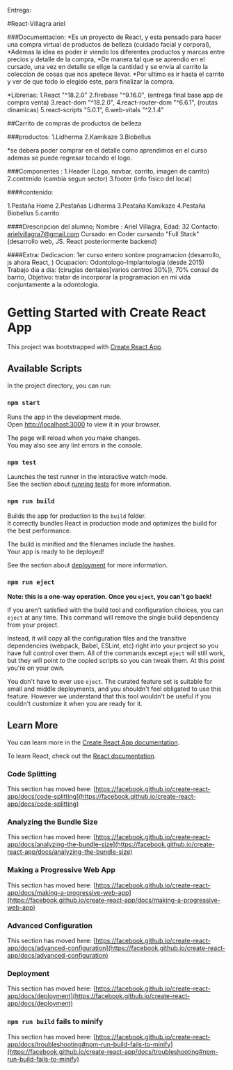 Entrega:

#React-Villagra ariel

###Documentacion:
*Es un proyecto de React, y esta pensado para hacer una compra virtual de productos de belleza (cuidado facial y corporal),
*Ademas la idea es poder ir viendo los diferentes productos y marcas entre precios y detalle de la compra,
*De manera tal que se aprendio en el cursado, una vez en detalle se elige la cantidad y se envia al carrito la coleccion de cosas que nos apetece llevar.
*Por ultimo es ir hasta el carrito y ver de que todo lo elegido este, para finalizar la compra.

*Librerias:
1.React "^18.2.0"
2.firebase "^9.16.0", (entrega final base app de compra venta)
3.react-dom "^18.2.0",
4.react-router-dom "^6.6.1", (routas dinamicas)
5.react-scripts "5.0.1",
6.web-vitals "^2.1.4"

##Carrito de compras de productos de belleza

###productos:
1.Lidherma
2.Kamikaze
3.Biobellus

*se debera poder comprar en el detalle como aprendimos en el curso
ademas se puede regresar tocando el logo.

###Componentes :
1.Header (Logo, navbar, carrito, imagen de carrito)
2.contenido (cambia segun sector)
3.footer (info fisico del local)

####contenido:

1.Pestaña Home
2.Pestañas Lidherma
3.Pestaña Kamikaze
4.Pestaña Biobellus
5.carrito



####Drescripcion del alumno;
Nombre : Ariel Villagra,
Edad: 32
Contacto: arielvillagra7@gmail.com
Cursado: en Coder cursando "Full Stack"(desarrollo web, JS. React posteriormente backend)

####Extra:
Dedicacion: 1er curso entero sonbre programacion (desarrollo, js ahora React, )
Ocupacion: Odontologo-Implantologia (desde 2015)
Trabajo dia a dia: (cirugias dentales[varios centros 30%]), 70% consul de barrio,
Objetivo: tratar de incorporar la programacion en mi vida conjuntamente a la odontologia.









# Getting Started with Create React App

This project was bootstrapped with [Create React App](https://github.com/facebook/create-react-app).

## Available Scripts

In the project directory, you can run:

### `npm start`

Runs the app in the development mode.\
Open [http://localhost:3000](http://localhost:3000) to view it in your browser.

The page will reload when you make changes.\
You may also see any lint errors in the console.

### `npm test`

Launches the test runner in the interactive watch mode.\
See the section about [running tests](https://facebook.github.io/create-react-app/docs/running-tests) for more information.

### `npm run build`

Builds the app for production to the `build` folder.\
It correctly bundles React in production mode and optimizes the build for the best performance.

The build is minified and the filenames include the hashes.\
Your app is ready to be deployed!

See the section about [deployment](https://facebook.github.io/create-react-app/docs/deployment) for more information.

### `npm run eject`

**Note: this is a one-way operation. Once you `eject`, you can't go back!**

If you aren't satisfied with the build tool and configuration choices, you can `eject` at any time. This command will remove the single build dependency from your project.

Instead, it will copy all the configuration files and the transitive dependencies (webpack, Babel, ESLint, etc) right into your project so you have full control over them. All of the commands except `eject` will still work, but they will point to the copied scripts so you can tweak them. At this point you're on your own.

You don't have to ever use `eject`. The curated feature set is suitable for small and middle deployments, and you shouldn't feel obligated to use this feature. However we understand that this tool wouldn't be useful if you couldn't customize it when you are ready for it.

## Learn More

You can learn more in the [Create React App documentation](https://facebook.github.io/create-react-app/docs/getting-started).

To learn React, check out the [React documentation](https://reactjs.org/).

### Code Splitting

This section has moved here: [https://facebook.github.io/create-react-app/docs/code-splitting](https://facebook.github.io/create-react-app/docs/code-splitting)

### Analyzing the Bundle Size

This section has moved here: [https://facebook.github.io/create-react-app/docs/analyzing-the-bundle-size](https://facebook.github.io/create-react-app/docs/analyzing-the-bundle-size)

### Making a Progressive Web App

This section has moved here: [https://facebook.github.io/create-react-app/docs/making-a-progressive-web-app](https://facebook.github.io/create-react-app/docs/making-a-progressive-web-app)

### Advanced Configuration

This section has moved here: [https://facebook.github.io/create-react-app/docs/advanced-configuration](https://facebook.github.io/create-react-app/docs/advanced-configuration)

### Deployment

This section has moved here: [https://facebook.github.io/create-react-app/docs/deployment](https://facebook.github.io/create-react-app/docs/deployment)

### `npm run build` fails to minify

This section has moved here: [https://facebook.github.io/create-react-app/docs/troubleshooting#npm-run-build-fails-to-minify](https://facebook.github.io/create-react-app/docs/troubleshooting#npm-run-build-fails-to-minify)
